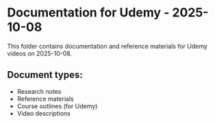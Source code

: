 # Documentation for Udemy - 2025-10-08

This folder contains documentation and reference materials for Udemy videos on 2025-10-08.

## Document types:
- Research notes
- Reference materials
- Course outlines (for Udemy)
- Video descriptions
